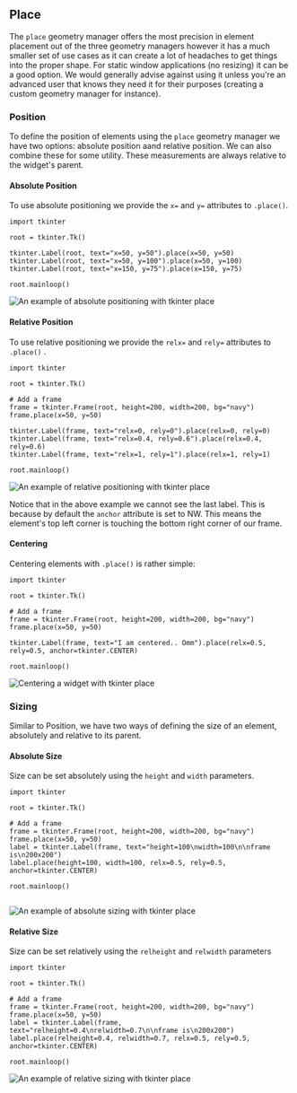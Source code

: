 <head>
  <title>Tkinter Place Geometry Manager Examples</title>
  <link rel="“canonical”" href="https://tkinterexamples.com/geometry/place">
  <meta content="Examples for using the tkinter place geometry manager to layout an application with pixel-perfect precision."
  name="description">
  <meta content=
  "tkinter place examples,python gui place,tkinter place geometry manager,tkinter python place,python tkinter place tutorial,tkinter python place geometry manager,python gui place tutorial"
  name="keywords">
</head>
    
## Place
The `place` geometry manager offers the most precision in element placement out of the three geometry managers however it has a much smaller set of use cases as it can create a lot of headaches to get things into the proper shape. For static window applications (no resizing) it can be a good option. We would generally advise against using it unless you're an advanced user that knows they need it for their purposes (creating a custom geometry manager for instance).

### Position
To define the position of elements using the `place` geometry manager we have two options: absolute position aand relative position. We can also combine these for some utility. These measurements are always relative to the widget's parent.

#### Absolute Position
To use absolute positioning we provide the `x=` and `y=` attributes to `.place()`.

```
import tkinter

root = tkinter.Tk()

tkinter.Label(root, text="x=50, y=50").place(x=50, y=50)
tkinter.Label(root, text="x=50, y=100").place(x=50, y=100)
tkinter.Label(root, text="x=150, y=75").place(x=150, y=75)

root.mainloop()
```

![An example of absolute positioning with tkinter place](absolute_position.jpg)

#### Relative Position
To use relative positioning we provide the `relx=` and `rely=` attributes to `.place()` .

```
import tkinter

root = tkinter.Tk()

# Add a frame
frame = tkinter.Frame(root, height=200, width=200, bg="navy")
frame.place(x=50, y=50)

tkinter.Label(frame, text="relx=0, rely=0").place(relx=0, rely=0)
tkinter.Label(frame, text="relx=0.4, rely=0.6").place(relx=0.4, rely=0.6)
tkinter.Label(frame, text="relx=1, rely=1").place(relx=1, rely=1)

root.mainloop()   
```

![An example of relative positioning with tkinter place](relative_position.jpg)

Notice that in the above example we cannot see the last label. This is because by default the `anchor` attribute is set to NW. This means the element's top left corner is touching the bottom right corner of our frame.

#### Centering
Centering elements with `.place()` is rather simple:

```
import tkinter

root = tkinter.Tk()

# Add a frame
frame = tkinter.Frame(root, height=200, width=200, bg="navy")
frame.place(x=50, y=50)

tkinter.Label(frame, text="I am centered.. Omm").place(relx=0.5, rely=0.5, anchor=tkinter.CENTER)

root.mainloop()
```

![Centering a widget with tkinter place](centering.jpg)

### Sizing
Similar to Position, we have two ways of defining the size of an element, absolutely and relative to its parent.

#### Absolute Size
Size can be set absolutely using the `height` and `width` parameters.

```
import tkinter

root = tkinter.Tk()

# Add a frame
frame = tkinter.Frame(root, height=200, width=200, bg="navy")
frame.place(x=50, y=50)
label = tkinter.Label(frame, text="height=100\nwidth=100\n\nframe is\n200x200")
label.place(height=100, width=100, relx=0.5, rely=0.5, anchor=tkinter.CENTER)

root.mainloop()
                            
```
![An example of absolute sizing with tkinter place](absolute_size.jpg)

#### Relative Size
Size can be set relatively using the `relheight` and `relwidth` parameters

```
import tkinter

root = tkinter.Tk()

# Add a frame
frame = tkinter.Frame(root, height=200, width=200, bg="navy")
frame.place(x=50, y=50)
label = tkinter.Label(frame, text="relheight=0.4\nrelwidth=0.7\n\nframe is\n200x200")
label.place(relheight=0.4, relwidth=0.7, relx=0.5, rely=0.5, anchor=tkinter.CENTER)

root.mainloop()     
```

![An example of relative sizing with tkinter place](relative_size.jpg)